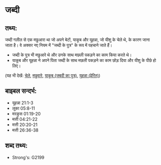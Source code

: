 # जब्दी #

## तथ्य: ##

जब्दी गलील से एक मछुआरा था जो अपने बेटों, याकूब और यूहन्ना, जो यीशु के चेले थे, के कारण जाना जाता है। वे अक्सर नए नियम में "जब्दी के पुत्र" के रूप में पहचाने जाते हैं।

* जब्दी के पुत्र भी मछुआरे थे और उनके साथ मछली पकड़ने का काम किया करते थे।
* याकूब और यूहन्ना ने अपने पिता जब्दी के साथ मछली पकड़ने का काम छोड़ दिया और यीशु के पीछे हो लिए।

(यह भी देखें: [चेले](../disciple.md), [मछुवारे](../fisherman.md), [याकूब (जबदी का पुत्र)](../jamessonofzebedee.md), [यूहन्ना (प्रेरित)](../johntheapostle.md))

## बाइबल सन्दर्भ: ##

* यूहन्ना 21:1-3
* लूका 05:8-11
* मरकुस 01:19-20
* मत्ती 04:21-22
* मत्ती 20:20-21
* मत्ती 26:36-38

## शब्द तथ्य: ##

* Strong's: G2199
